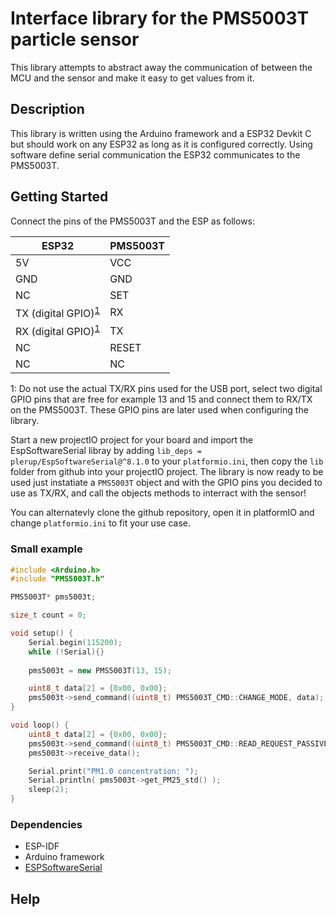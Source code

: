 # Interface library for the PMS5003T particle sensor
This library attempts to abstract away the communication of between the MCU and the sensor and make it easy to get values from it.

## Description
This library is written using the Arduino framework and a ESP32 Devkit C but should work on any ESP32 as long as it is configured correctly.
Using software define serial communication the ESP32 communicates to the PMS5003T.

## Getting Started
Connect the pins of the PMS5003T and the ESP as follows:

| ESP32 | PMS5003T |
| ------------- | ------------- |
| 5V | VCC |
| GND | GND |
| NC | SET |
| TX (digital GPIO)<sup>[1](#footnote1)</sup> | RX |
| RX (digital GPIO)<sup>[1](#footnote1)</sup> | TX |
| NC | RESET |
| NC | NC |

<a name="footnote1">1</a>: Do not use the actual TX/RX pins used for the USB port, select two digital GPIO pins that are free for example 13 and 15 and connect them to RX/TX on the PMS5003T. These GPIO pins are later used when configuring the library.

Start a new projectIO project for your board and import the EspSoftwareSerial libray by adding `lib_deps = plerup/EspSoftwareSerial@^8.1.0` to your `platformio.ini`, then copy the `lib` folder from github into your projectIO project.
The library is now ready to be used just instatiate a `PMS5003T` object and with the GPIO pins you decided to use as TX/RX, and call the objects methods to interract with the sensor!

You can alternatevly clone the github repository, open it in platformIO and change `platformio.ini` to fit your use case.

### Small example
```c++
#include <Arduino.h>
#include "PMS5003T.h"

PMS5003T* pms5003t;

size_t count = 0;

void setup() {
    Serial.begin(115200);
    while (!Serial){}
    
    pms5003t = new PMS5003T(13, 15);

    uint8_t data[2] = {0x00, 0x00};
    pms5003t->send_command((uint8_t) PMS5003T_CMD::CHANGE_MODE, data);
}

void loop() {
    uint8_t data[2] = {0x00, 0x00};
    pms5003t->send_command((uint8_t) PMS5003T_CMD::READ_REQUEST_PASSIVE, data);
    pms5003t->receive_data();

    Serial.print("PM1.0 concentration: ");
    Serial.println( pms5003t->get_PM25_std() );
    sleep(2);
}
```

### Dependencies

* ESP-IDF
* Arduino framework
* [ESPSoftwareSerial](https://github.com/plerup/espsoftwareserial)

## Help
